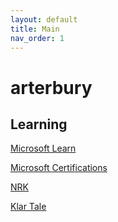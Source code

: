 ```yaml
---
layout: default
title: Main
nav_order: 1
---
```


# arterbury

## Learning
[Microsoft Learn](https://docs.microsoft.com/en-us/learn/)

[Microsoft Certifications](https://docs.microsoft.com/en-us/learn/certifications/)

[NRK](https://www.nrk.no/)

[Klar Tale](https://www.klartale.no/)

